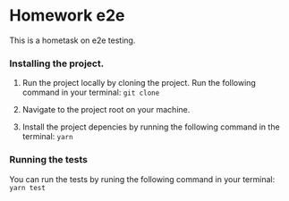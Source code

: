 # Homework e2e

This is a hometask on e2e testing.

### Installing the project.

1. Run the project locally by cloning the project. Run the following command in your terminal:
`git clone `

2. Navigate to the project root on your machine.

3. Install the project depencies by running the following command in the terminal:
   `yarn`

### Running the tests 

You can run the tests by runing the following command in your terminal:
    `yarn test`
